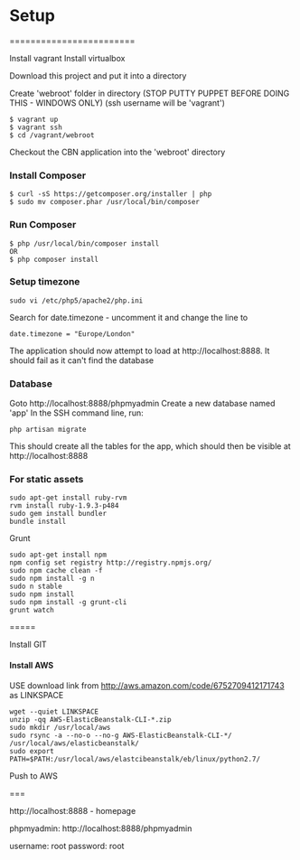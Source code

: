 # Setup
========================

Install vagrant
Install virtualbox

Download this project and put it into a directory

Create 'webroot' folder in directory
(STOP PUTTY PUPPET BEFORE DOING THIS - WINDOWS ONLY)
(ssh username will be 'vagrant')

```
$ vagrant up
$ vagrant ssh
$ cd /vagrant/webroot
```

Checkout the CBN application into the 'webroot' directory

### Install Composer
```
$ curl -sS https://getcomposer.org/installer | php
$ sudo mv composer.phar /usr/local/bin/composer
```

### Run Composer
```
$ php /usr/local/bin/composer install
OR
$ php composer install
```

### Setup timezone
```
sudo vi /etc/php5/apache2/php.ini
```
Search for date.timezone - uncomment it and change the line to
```
date.timezone = "Europe/London"
```

The application should now attempt to load at http://localhost:8888.
It should fail as it can't find the database


### Database
Goto http://localhost:8888/phpmyadmin
Create a new database named 'app'
In the SSH command line, run:
```
php artisan migrate
```
This should create all the tables for the app, which should then be visible at http://localhost:8888


### For static assets
```
sudo apt-get install ruby-rvm
rvm install ruby-1.9.3-p484
sudo gem install bundler
bundle install
```

Grunt
```
sudo apt-get install npm
npm config set registry http://registry.npmjs.org/
sudo npm cache clean -f
sudo npm install -g n
sudo n stable
sudo npm install
sudo npm install -g grunt-cli
grunt watch
```

=====

Install GIT

#### Install AWS

USE download link from http://aws.amazon.com/code/6752709412171743 as LINKSPACE

```
wget --quiet LINKSPACE
unzip -qq AWS-ElasticBeanstalk-CLI-*.zip
sudo mkdir /usr/local/aws
sudo rsync -a --no-o --no-g AWS-ElasticBeanstalk-CLI-*/ /usr/local/aws/elasticbeanstalk/
sudo export PATH=$PATH:/usr/local/aws/elastcibeanstalk/eb/linux/python2.7/
```

Push to AWS





===

http://localhost:8888   - homepage

phpmyadmin: http://localhost:8888/phpmyadmin

username: root
password: root





